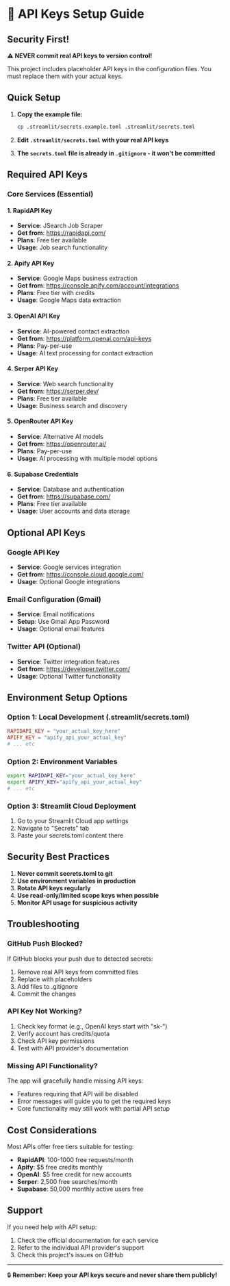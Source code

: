 # 🔐 API Keys Setup Guide

## Security First! 

**⚠️ NEVER commit real API keys to version control!**

This project includes placeholder API keys in the configuration files. You must replace them with your actual keys.

## Quick Setup

1. **Copy the example file:**
   ```bash
   cp .streamlit/secrets.example.toml .streamlit/secrets.toml
   ```

2. **Edit `.streamlit/secrets.toml` with your real API keys**

3. **The `secrets.toml` file is already in `.gitignore` - it won't be committed**

## Required API Keys

### Core Services (Essential)

#### 1. RapidAPI Key
- **Service**: JSearch Job Scraper
- **Get from**: https://rapidapi.com/
- **Plans**: Free tier available
- **Usage**: Job search functionality

#### 2. Apify API Key  
- **Service**: Google Maps business extraction
- **Get from**: https://console.apify.com/account/integrations
- **Plans**: Free tier with credits
- **Usage**: Google Maps data extraction

#### 3. OpenAI API Key
- **Service**: AI-powered contact extraction
- **Get from**: https://platform.openai.com/api-keys
- **Plans**: Pay-per-use
- **Usage**: AI text processing for contact extraction

#### 4. Serper API Key
- **Service**: Web search functionality
- **Get from**: https://serper.dev/
- **Plans**: Free tier available
- **Usage**: Business search and discovery

#### 5. OpenRouter API Key
- **Service**: Alternative AI models
- **Get from**: https://openrouter.ai/
- **Plans**: Pay-per-use
- **Usage**: AI processing with multiple model options

#### 6. Supabase Credentials
- **Service**: Database and authentication
- **Get from**: https://supabase.com/
- **Plans**: Free tier available
- **Usage**: User accounts and data storage

## Optional API Keys

### Google API Key
- **Service**: Google services integration
- **Get from**: https://console.cloud.google.com/
- **Usage**: Optional Google integrations

### Email Configuration (Gmail)
- **Service**: Email notifications
- **Setup**: Use Gmail App Password
- **Usage**: Optional email features

### Twitter API (Optional)
- **Service**: Twitter integration features
- **Get from**: https://developer.twitter.com/
- **Usage**: Optional Twitter functionality

## Environment Setup Options

### Option 1: Local Development (.streamlit/secrets.toml)
```toml
RAPIDAPI_KEY = "your_actual_key_here"
APIFY_KEY = "apify_api_your_actual_key"
# ... etc
```

### Option 2: Environment Variables
```bash
export RAPIDAPI_KEY="your_actual_key_here"
export APIFY_KEY="apify_api_your_actual_key"
# ... etc
```

### Option 3: Streamlit Cloud Deployment
1. Go to your Streamlit Cloud app settings
2. Navigate to "Secrets" tab
3. Paste your secrets.toml content there

## Security Best Practices

1. **Never commit secrets.toml to git**
2. **Use environment variables in production**
3. **Rotate API keys regularly**
4. **Use read-only/limited scope keys when possible**
5. **Monitor API usage for suspicious activity**

## Troubleshooting

### GitHub Push Blocked?
If GitHub blocks your push due to detected secrets:
1. Remove real API keys from committed files
2. Replace with placeholders
3. Add files to .gitignore
4. Commit the changes

### API Key Not Working?
1. Check key format (e.g., OpenAI keys start with "sk-")
2. Verify account has credits/quota
3. Check API key permissions
4. Test with API provider's documentation

### Missing API Functionality?
The app will gracefully handle missing API keys:
- Features requiring that API will be disabled
- Error messages will guide you to get the required keys
- Core functionality may still work with partial API setup

## Cost Considerations

Most APIs offer free tiers suitable for testing:
- **RapidAPI**: 100-1000 free requests/month
- **Apify**: $5 free credits monthly
- **OpenAI**: $5 free credit for new accounts
- **Serper**: 2,500 free searches/month
- **Supabase**: 50,000 monthly active users free

## Support

If you need help with API setup:
1. Check the official documentation for each service
2. Refer to the individual API provider's support
3. Check this project's issues on GitHub

---

🔒 **Remember: Keep your API keys secure and never share them publicly!** 